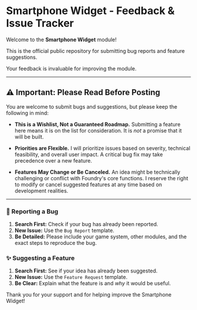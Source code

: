 # Smartphone Widget - Feedback & Issue Tracker

Welcome to the **Smartphone Widget** module!

This is the official public repository for submitting bug reports and feature suggestions.

Your feedback is invaluable for improving the module.

---

## ⚠️ Important: Please Read Before Posting

You are welcome to submit bugs and suggestions, but please keep the following in mind:

* **This is a Wishlist, Not a Guaranteed Roadmap.**
    Submitting a feature here means it is on the list for consideration. It is *not* a promise that it will be built.

* **Priorities are Flexible.**
    I will prioritize issues based on severity, technical feasibility, and overall user impact. A critical bug fix may take precedence over a new feature.

* **Features May Change or Be Canceled.**
    An idea might be technically challenging or conflict with Foundry's core functions. I reserve the right to modify or cancel suggested features at any time based on development realities.

---

### 🐞 Reporting a Bug

1.  **Search First:** Check if your bug has already been reported.
2.  **New Issue:** Use the `Bug Report` template.
3.  **Be Detailed:** Please include your game system, other modules, and the exact steps to reproduce the bug.

### ✨ Suggesting a Feature

1.  **Search First:** See if your idea has already been suggested.
2.  **New Issue:** Use the `Feature Request` template.
3.  **Be Clear:** Explain what the feature is and *why* it would be useful.

Thank you for your support and for helping improve the Smartphone Widget!
